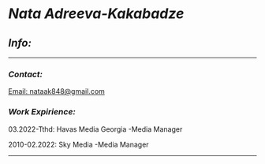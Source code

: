 # ***Nata Adreeva-Kakabadze***

## ***Info:***

****************************

### ***Contact:*** 
[Email: nataak848@gmail.com]("nataak848@gmail.com")


### ***Work Expirience:***

03.2022-Tthd: Havas Media Georgia -Media Manager


2010-02.2022: Sky Media -Media Manager

********************************

